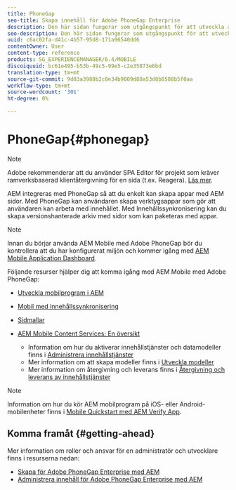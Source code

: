 ```yaml
---
title: PhoneGap
seo-title: Skapa innehåll för Adobe PhoneGap Enterprise
description: Den här sidan fungerar som utgångspunkt för att utveckla appar med PhoneGap Enterprise med AEM. AEM integreras med PhoneGap så att du enkelt kan skapa appar med AEM sidor. Med PhoneGap kan användaren skapa verktygsappar som gör att användaren kan arbeta med innehållet.
seo-description: Den här sidan fungerar som utgångspunkt för att utveckla appar med PhoneGap Enterprise med AEM. AEM integreras med PhoneGap så att du enkelt kan skapa appar med AEM sidor. Med PhoneGap kan användaren skapa verktygsappar som gör att användaren kan arbeta med innehållet.
uuid: c6ac02fa-d41c-4b57-95d8-171a96540dd6
contentOwner: User
content-type: reference
products: SG_EXPERIENCEMANAGER/6.4/MOBILE
discoiquuid: bc61e495-b53b-49c5-99e5-c2e35873e6bd
translation-type: tm+mt
source-git-commit: 9d03a3988b2c8e34b9009d80a53d8b8508b5f0aa
workflow-type: tm+mt
source-wordcount: '301'
ht-degree: 0%

---
```



# PhoneGap{#phonegap}

>[!NOTE]
>
>Adobe rekommenderar att du använder SPA Editor för projekt som kräver ramverksbaserad klientåtergivning för en sida (t.ex. Reagera). [Läs mer](/help/sites-developing/spa-overview.md).

AEM integreras med PhoneGap så att du enkelt kan skapa appar med AEM sidor. Med PhoneGap kan användaren skapa verktygsappar som gör att användaren kan arbeta med innehållet. Med Innehållssynkronisering kan du skapa versionshanterade arkiv med sidor som kan paketeras med appar.

>[!NOTE]
>
>Innan du börjar använda AEM Mobile med Adobe PhoneGap bör du kontrollera att du har konfigurerat miljön och kommer igång med [AEM Mobile Application Dashboard](/help/mobile/phonegap-authoring-apps.md).

Följande resurser hjälper dig att komma igång med AEM Mobile med Adobe PhoneGap:

* [Utveckla mobilprogram i AEM](/help/mobile/developing-mobile-applications.md)
* [Mobil med innehållssynkronisering](/help/mobile/phonegap-contentsync.md)
* [Sidmallar](/help/mobile/phonegap-apps-arch-page-templates.md)

* [AEM Mobile Content Services: En översikt](/help/mobile/develop-content-as-a-service.md)

   * Information om hur du aktiverar innehållstjänster och datamodeller finns i [Administrera innehållstjänster](/help/mobile/developing-content-services.md)
   * Mer information om att skapa modeller finns i [Utveckla modeller](/help/mobile/administer-mobile-apps.md)
   * Mer information om återgivning och leverans finns i [Återgivning och leverans av innehållstjänster](/help/mobile/rendering-and-delivery.md)

>[!NOTE]
>
>Information om hur du kör AEM mobilprogram på iOS- eller Android-mobilenheter finns i [Mobile Quickstart med AEM Verify App](/help/mobile/phonegap-mobile-quickstart.md).

## Komma framåt {#getting-ahead}

Mer information om roller och ansvar för en administratör och utvecklare finns i resurserna nedan:

* [Skapa för Adobe PhoneGap Enterprise med AEM](/help/mobile/phonegap.md)
* [Administrera innehåll för Adobe PhoneGap Enterprise med AEM](/help/mobile/administer-phonegap.md)

